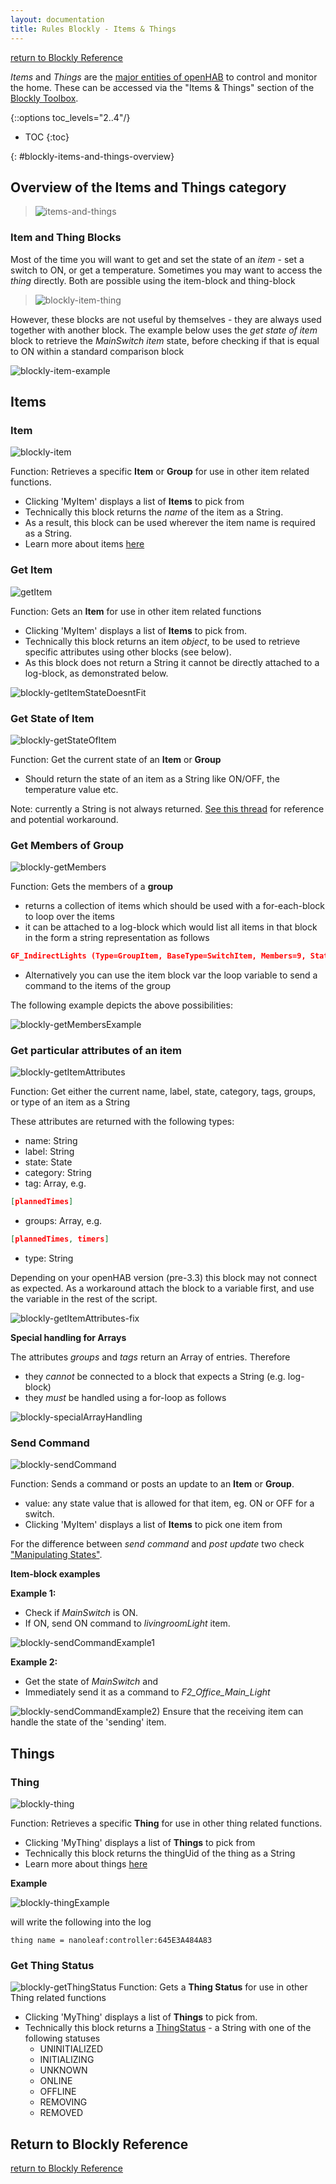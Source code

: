 ```yaml
---
layout: documentation
title: Rules Blockly - Items & Things
---
```

<!-- markdownlint-disable MD036 -->

[return to Blockly Reference](index.html#items-and-things)

*Items* and *Things* are the [major entities of openHAB](https://www.openhab.org/docs/concepts/) to control and monitor the home.
These can be accessed via the "Items & Things" section of the [Blockly Toolbox]({{base}}/configuration/index.html#blockly-toolbox).

{::options toc_levels="2..4"/}

- TOC
{:toc}

{: #blockly-items-and-things-overview}

## Overview of the Items and Things category

> ![items-and-things](../images/blockly/blockly-items-and-things.png)

### Item and Thing Blocks

Most of the time you will want to get and set the state of an *item* - set a switch to ON, or get a temperature.
Sometimes you may want to access the *thing* directly.
Both are possible using the item-block and thing-block

> ![blockly-item-thing](../images/blockly/blockly-item-thing.png)

However, these blocks are not useful by themselves - they are always used together with another block.
The example below uses the *get state of item* block to retrieve the *MainSwitch* *item* state, before checking if that is equal to ON within a standard comparison block

![blockly-item-example](../images/blockly/blockly-item-example.png)

## Items

### Item

![blockly-item](../images/blockly/blockly-item.png)

Function: Retrieves a specific **Item** or **Group** for use in other item related functions.

- Clicking 'MyItem' displays a list of **Items** to pick from
- Technically this block returns the *name* of the item as a String.
- As a result, this block can be used wherever the item name is required as a String.
- Learn more about items [here](https://www.openhab.org/docs/configuration/items.html)

### Get Item

![getItem](../images/blockly/blockly-getItem.png)

Function: Gets an **Item** for use in other item related functions

- Clicking 'MyItem' displays a list of **Items** to pick from.
- Technically this block returns an item *object*, to be used to retrieve specific attributes using other blocks (see below).
- As this block does not return a String it cannot be directly attached to a log-block, as demonstrated below.

![blockly-getItemStateDoesntFit](../images/blockly/blockly-getItemStateDoesntFit.png)

### Get State of Item

![blockly-getStateOfItem](../images/blockly/blockly-getStateOfItem.png)

Function: Get the current state of an **Item** or **Group**

- Should return the state of an item as a String like ON/OFF, the temperature value etc.

Note: currently a String is not always returned.
[See this thread](https://community.openhab.org/t/blockly-cannot-split-text-string-from-string-item/130819) for reference and potential workaround.

### Get Members of Group

![blockly-getMembers](../images/blockly/blockly-getMembers.png)

Function: Gets the members of a **group**

- returns a collection of items which should be used with a for-each-block to loop over the items
- it can be attached to a log-block which would list all items in that block in the form a string representation as follows

```json
GF_IndirectLights (Type=GroupItem, BaseType=SwitchItem, Members=9, State=OFF, Label=Indirekten Lichter, Category=light, Tags=[Lightbulb], Groups=[Lights]),LichterOG (Type=GroupItem, BaseType=SwitchItem, Members=4, State=ON, Label=Lichter OG, Category=light, Groups=[Lights]),LichterEG (Type=GroupItem, BaseType=SwitchItem, Members=5, State=ON, Label=Lichter EG, Category=light, Groups=[Lights])
```

- Alternatively you can use the item block var the loop variable to send a command to the items of the group

The following example depicts the above possibilities:

![blockly-getMembersExample](../images/blockly/blockly-getMembersExample.png)

### Get particular attributes of an item

![blockly-getItemAttributes](../images/blockly/blockly-getItemAttributes.png)

Function: Get either the current name, label, state, category, tags, groups, or type of an item as a String

These attributes are returned with the following types:

- name: String
- label: String
- state: State
- category: String
- tag: Array, e.g.

```json
[plannedTimes]
```

- groups: Array, e.g.

```json
[plannedTimes, timers]
```

- type: String

Depending on your openHAB version (pre-3.3) this block may not connect as expected.
As a workaround attach the block to a variable first, and use the variable in the rest of the script.

![blockly-getItemAttributes-fix](../images/blockly/blockly-getItemAttributes-fix.png)

**Special handling for Arrays**

The attributes *groups* and *tags* return an Array of entries.
Therefore

- they *cannot* be connected to a block that expects a String (e.g. log-block)
- they *must* be handled using a for-loop as follows

![blockly-specialArrayHandling](../images/blockly/blockly-specialArrayHandling.png)

### Send Command

![blockly-sendCommand](../images/blockly/blockly-sendCommand.png)

Function: Sends a command or posts an update to an **Item** or **Group**.

- value: any state value that is allowed for that item, eg. ON or OFF for a switch.
- Clicking 'MyItem' displays a list of **Items** to pick one item from

For the difference between *send command* and *post update* two check ["Manipulating States"](https://www.openhab.org/docs/configuration/rules-dsl.html#manipulating-item-states).

**Item-block examples**

**Example 1:**

- Check if *MainSwitch* is ON.
- If ON, send ON command to *livingroomLight* item.

![blockly-sendCommandExample1](../images/blockly/blockly-sendCommandExample1.png)

**Example 2:**

- Get the state of *MainSwitch* and
- Immediately send it as a command to *F2_Office_Main_Light*

![blockly-sendCommandExample2)](../images/blockly/blockly-sendCommandExample2.png)
Ensure that the receiving item can handle the state of the 'sending' item.

## Things

### Thing

![blockly-thing](../images/blockly/blockly-thing.png)

Function: Retrieves a specific **Thing** for use in other thing related functions.

- Clicking 'MyThing' displays a list of **Things** to pick from
- Technically this block returns the thingUid of the thing as a String
- Learn more about things [here](https://www.openhab.org/docs/configuration/things.html)

**Example**

![blockly-thingExample](../images/blockly/blockly-thingExample.png)

will write the following into the log

```text
thing name = nanoleaf:controller:645E3A484A83
```

### Get Thing Status

![blockly-getThingStatus](../images/blockly/blockly-getThingStatus.png)
Function: Gets a **Thing Status** for use in other Thing related functions

- Clicking 'MyThing' displays a list of **Things** to pick from.
- Technically this block returns a [ThingStatus](https://www.openhab.org/docs/concepts/things.html#thing-status)  - a String with one of the following statuses
  - UNINITIALIZED
  - INITIALIZING
  - UNKNOWN
  - ONLINE
  - OFFLINE
  - REMOVING
  - REMOVED

## Return to Blockly Reference

[return to Blockly Reference](index.html#items-and-things)
